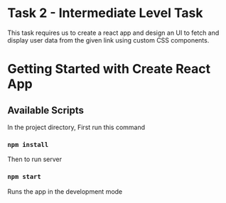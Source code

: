 # Task 2 - Intermediate Level Task

This task requires us to create a react app and design an UI to fetch and display user data from the given link using custom CSS components.

# Getting Started with Create React App

## Available Scripts

In the project directory, First run this command
### `npm install`
Then to run server
### `npm start`

Runs the app in the development mode
